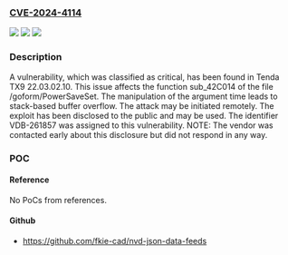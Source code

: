 ### [CVE-2024-4114](https://cve.mitre.org/cgi-bin/cvename.cgi?name=CVE-2024-4114)
![](https://img.shields.io/static/v1?label=Product&message=TX9&color=blue)
![](https://img.shields.io/static/v1?label=Version&message=%3D%2022.03.02.10%20&color=brighgreen)
![](https://img.shields.io/static/v1?label=Vulnerability&message=CWE-121%20Stack-based%20Buffer%20Overflow&color=brighgreen)

### Description

A vulnerability, which was classified as critical, has been found in Tenda TX9 22.03.02.10. This issue affects the function sub_42C014 of the file /goform/PowerSaveSet. The manipulation of the argument time leads to stack-based buffer overflow. The attack may be initiated remotely. The exploit has been disclosed to the public and may be used. The identifier VDB-261857 was assigned to this vulnerability. NOTE: The vendor was contacted early about this disclosure but did not respond in any way.

### POC

#### Reference
No PoCs from references.

#### Github
- https://github.com/fkie-cad/nvd-json-data-feeds

